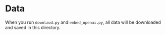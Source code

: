 # Data

When you run `downlaod.py` and `embed_openai.py`, all data will be downloaded and saved in this directory.
